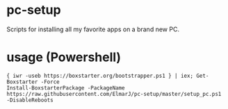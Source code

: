 # pc-setup
Scripts for installing all my favorite apps on a brand new PC.
# usage (Powershell)

```
{ iwr -useb https://boxstarter.org/bootstrapper.ps1 } | iex; Get-Boxstarter -Force
Install-BoxstarterPackage -PackageName https://raw.githubusercontent.com/ElmarJ/pc-setup/master/setup_pc.ps1 -DisableReboots
